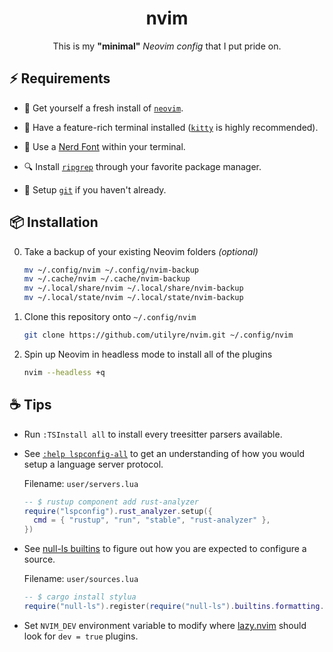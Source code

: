 <div align="center">

# nvim

This is my **"minimal"** _Neovim config_ that I put pride on.

</div>

## ⚡ Requirements

-   🍺 Get yourself a fresh install of [`neovim`][neovim].

-   📠 Have a feature-rich terminal installed ([`kitty`][kitty] is highly
    recommended).

-   🚀 Use a [Nerd Font][nerdfonts] within your terminal.

-   🔍 Install [`ripgrep`][ripgrep] through your favorite package manager.

-   🐙 Setup [`git`][git] if you haven't already.

[neovim]: https://neovim.io
[kitty]: https://sw.kovidgoyal.net/kitty
[nerdfonts]: https://www.nerdfonts.com
[ripgrep]: https://crates.io/crates/ripgrep
[git]: https://git-scm.com

## 📦 Installation

0.  Take a backup of your existing Neovim folders _(optional)_

    ```bash
    mv ~/.config/nvim ~/.config/nvim-backup
    mv ~/.cache/nvim ~/.cache/nvim-backup
    mv ~/.local/share/nvim ~/.local/share/nvim-backup
    mv ~/.local/state/nvim ~/.local/state/nvim-backup
    ```

1.  Clone this repository onto `~/.config/nvim`

    ```bash
    git clone https://github.com/utilyre/nvim.git ~/.config/nvim
    ```

2.  Spin up Neovim in headless mode to install all of the plugins

    ```bash
    nvim --headless +q
    ```

## ☕ Tips

-   Run `:TSInstall all` to install every treesitter parsers available.

-   See [`:help lspconfig-all`][servers] to get an understanding of how you would
    setup a language server protocol.

    Filename: `user/servers.lua`

    ```lua
    -- $ rustup component add rust-analyzer
    require("lspconfig").rust_analyzer.setup({
      cmd = { "rustup", "run", "stable", "rust-analyzer" },
    })
    ```

-   See [null-ls builtins][builtins] to figure out how you are expected to
    configure a source.

    Filename: `user/sources.lua`

    ```lua
    -- $ cargo install stylua
    require("null-ls").register(require("null-ls").builtins.formatting.stylua)
    ```

-   Set `NVIM_DEV` environment variable to modify where [lazy.nvim][lazy.nvim]
    should look for `dev = true` plugins.

[servers]: https://github.com/neovim/nvim-lspconfig/blob/master/doc/server_configurations.md
[builtins]: https://github.com/jose-elias-alvarez/null-ls.nvim/blob/main/doc/BUILTINS.md
[lazy.nvim]: https://github.com/folke/lazy.nvim
